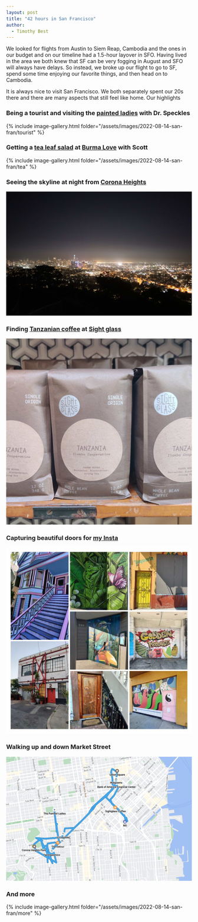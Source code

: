 ```yaml
---
layout: post
title: "42 hours in San Francisco"
author:
  - Timothy Best
---
```




We looked for flights from Austin to Siem Reap, Cambodia and the ones in our budget and on our timeline had a 1.5-hour layover in SFO. Having lived in the area we both knew that SF can be very fogging in August and SFO will always have delays. So instead, we broke up our flight to go to SF, spend some time enjoying our favorite things, and then head on to Cambodia. 

It is always nice to visit San Francisco. We both separately spent our 20s there and there are many aspects that still feel like home. Our highlights

### Being a tourist and visiting the [painted ladies](https://en.wikipedia.org/wiki/Painted_ladies) with Dr. Speckles

{% include image-gallery.html folder="/assets/images/2022-08-14-san-fran/tourist" %}

### Getting a [tea leaf salad](https://www.burmalovefoods.com/tea-leaf-salad-kit) at [Burma Love](https://www.burmalove.co/) with Scott

{% include image-gallery.html folder="/assets/images/2022-08-14-san-fran/tea" %}

### Seeing the skyline at night from [Corona Heights](https://goo.gl/maps/v5suwjsERgPwupWC9)

![night skyline of SF](/assets/images/2022-08-14-san-fran/park.jpg)

### Finding [Tanzanian coffee](https://sightglasscoffee.com/products/ilomba-cooperative) at [Sight glass](https://sightglasscoffee.com/)

![A bag of coffee from Tanzania](/assets/images/2022-08-14-san-fran/coffee.jpg)

### Capturing beautiful doors for [my Insta](https://www.instagram.com/an.adoorable.world)

![A collage of doors](/assets/images/2022-08-14-san-fran/door.jpg)

### Walking up and down Market Street

![A map outlining Tim's walk](/assets/images/2022-08-14-san-fran/walk.png)

### And more

{% include image-gallery.html folder="/assets/images/2022-08-14-san-fran/more" %}






